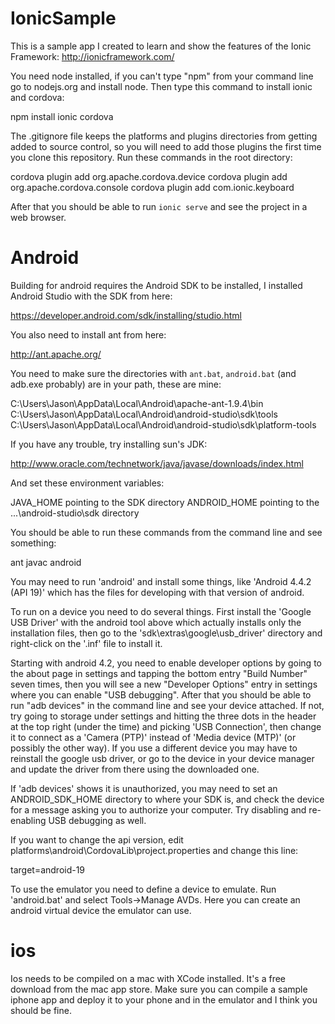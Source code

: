 IonicSample
===========

This is a sample app I created to learn and show the features of the Ionic Framework:
http://ionicframework.com/

You need node installed, if you can't type "npm" from your command line go to nodejs.org
and install node.  Then type this command to install ionic and cordova:

  npm install ionic cordova
  
The .gitignore file keeps the platforms and plugins directories from getting added
to source control, so you will need to add those plugins the first time you clone
this repository.  Run these commands in the root directory:

  cordova plugin add org.apache.cordova.device
  cordova plugin add org.apache.cordova.console
  cordova plugin add com.ionic.keyboard

After that you should be able to run `ionic serve` and see the project in a web browser.


Android
===========

Building for android requires the Android SDK to be installed, I installed Android
Studio with the SDK from here:

  https://developer.android.com/sdk/installing/studio.html

You also need to install ant from here:

  http://ant.apache.org/

You need to make sure the directories with `ant.bat`, `android.bat` (and adb.exe
probably) are in your path, these are mine:

  C:\Users\Jason\AppData\Local\Android\apache-ant-1.9.4\bin
  C:\Users\Jason\AppData\Local\Android\android-studio\sdk\tools
  C:\Users\Jason\AppData\Local\Android\android-studio\sdk\platform-tools

If you have any trouble, try installing sun's JDK:
  
  http://www.oracle.com/technetwork/java/javase/downloads/index.html

And set these environment variables:

  JAVA_HOME pointing to the SDK directory
  ANDROID_HOME pointing to the ...\android-studio\sdk directory

You should be able to run these commands from the command line and see something:

  ant
  javac
  android

You may need to run 'android' and install some things, like 'Android 4.4.2 (API 19)'
which has the files for developing with that version of android.

To run on a device you need to do several things.  First install the
'Google USB Driver' with the android tool above which actually installs only the 
installation files, then go to the 'sdk\extras\google\usb_driver' directory and
right-click on the '.inf' file to install it.

Starting with android 4.2, you need to enable developer options by going to the
about page in settings and tapping the bottom entry "Build Number" seven times,
then you will see a new "Developer Options" entry in settings where you can 
enable "USB debugging".  After that you should be able to run "adb devices"
in the command line and see your device attached.  If not, try going to
storage under settings and hitting the three dots in the header at the top
right (under the time) and picking 'USB Connection', then change it to 
connect as a 'Camera (PTP)' instead of 'Media device (MTP)' (or possibly
the other way).  If you use a different device you may have to reinstall
the google usb driver, or go to the device in your device manager and update
the driver from there using the downloaded one.

If 'adb devices' shows it is unauthorized, you may need to set an
ANDROID_SDK_HOME directory to where your SDK is, and check the device for
a message asking you to authorize your computer.  Try disabling and
re-enabling USB debugging as well.

If you want to change the api version, edit platforms\android\CordovaLib\project.properties
and change this line:

  target=android-19

To use the emulator you need to define a device to emulate.  Run 'android.bat' and
select Tools->Manage AVDs.  Here you can create an android virtual device the emulator
can use.

ios
===========

Ios needs to be compiled on a mac with XCode installed.  It's a free download from
the mac app store.  Make sure you can compile a sample iphone app and deploy it to
your phone and in the emulator and I think you should be fine.

